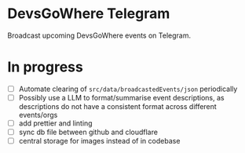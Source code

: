 # DevsGoWhere Telegram

Broadcast upcoming DevsGoWhere events on Telegram.

# In progress

- [ ] Automate clearing of `src/data/broadcastedEvents/json` periodically
- [ ] Possibly use a LLM to format/summarise event descriptions, as descriptions do not have a consistent format across different events/orgs
- [ ] add prettier and linting
- [ ] sync db file between github and cloudflare
- [ ] central storage for images instead of in codebase